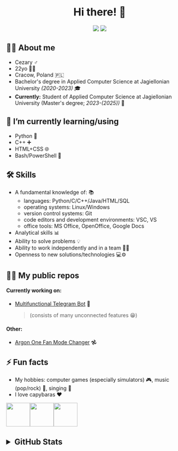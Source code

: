 <div align="center">
  <h1>Hi there! 👋</h1>
  <a href="https://github.com/Cezary924/Cezary924/blob/master/README.md" target="__blank"><img src="https://img.shields.io/badge/lang-en-blue.svg"></a>
  <a href="https://github.com/Cezary924/Cezary924/blob/master/README.pl-pl.md" target="__blank"><img src="https://img.shields.io/badge/lang-pl-red.svg"></a>
</div>


## 🙋‍♂️ About me
- Cezary ♂️
- 22yo 🙍🏻
- Cracow, Poland 🇵🇱
- Bachelor's degree in Applied Computer Science at Jagiellonian University _(2020-2023)_ 🎓
- __Currently:__ Student of Applied Computer Science at Jagiellonian University (Master's degree; _2023-(2025))_ 🏫


## 🔭 I’m currently learning/using
- Python 🐍
- C++ ➕
- HTML+CSS 🌐
- Bash/PowerShell 🐚


## 🛠️ Skills
- A fundamental knowledge of: 📚
  - languages: Python/C/C++/Java/HTML/SQL
  - operating systems: Linux/Windows
  - version control systems: Git
  - code editors and development environments: VSC, VS
  - office tools: MS Office, OpenOffice, Google Docs
- Analytical skills 📊
- Ability to solve problems 💡
- Ability to work independently and in a team 👤👥
- Openness to new solutions/technologies 💻⚙️


## 🧑‍💻 My public repos
#### Currently working on:
- [Multifunctional Telegram Bot](https://github.com/Cezary924/Cezary924-Telegram-Bot) 🤖
  > (consists of many unconnected features 😁)
#### Other:
- [Argon One Fan Mode Changer](https://github.com/Cezary924/Argon-One-Fan-Mode-Changer) 𖣘


## ⚡ Fun facts
- My hobbies: computer games (especially simulators) 🎮, music (pop/rock) 💽, singing 🎤
- I love capybaras ❤️

<img src="https://img.freepik.com/free-icon/capybara_318-232704.jpg" width="64" height="64"><img src="https://img.freepik.com/free-icon/capybara_318-232704.jpg" width="64" height="64"><img src="https://img.freepik.com/free-icon/capybara_318-232704.jpg" width="64" height="64">


<h2>
  <details>
    <summary>GitHub Stats</summary>
    <img align="left" src="https://github-readme-stats.vercel.app/api?username=Cezary924&theme=transparent&rank_icon=percentile&hide_title=true&show_icons=true&hide_border=true" />
    <img align="left" src="https://github-readme-stats.vercel.app/api/top-langs/?username=Cezary924&theme=transparent&show_icons=true&hide_title=true&line_height=60&hide_border=true" />
    <img align="left" src="https://streak-stats.demolab.com/?user=Cezary924&theme=transparent&card_width=470&hide_border=true" />
  </details>
</h2>
